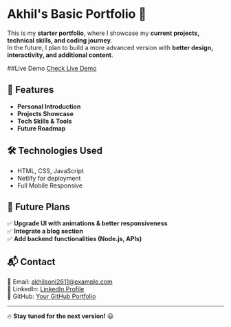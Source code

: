 # Akhil's Basic Portfolio 🚀  

This is my **starter portfolio**, where I showcase my **current projects, technical skills, and coding journey**.  
In the future, I plan to build a more advanced version with **better design, interactivity, and additional content**.  

##Live Demo
[Check Live Demo](https://akhil-basic-folio.vercel.app/)

## 📌 Features  
- **Personal Introduction**  
- **Projects Showcase**  
- **Tech Skills & Tools**  
- **Future Roadmap**  

## 🛠 Technologies Used  
- HTML, CSS, JavaScript   
- Netlify for deployment
- Full Mobile Responsive

## 🚀 Future Plans  
✅ **Upgrade UI with animations & better responsiveness**  
✅ **Integrate a blog section**  
✅ **Add backend functionalities (Node.js, APIs)**  

## 📬 Contact  
📧 Email: akhilsoni2611@example.com  
🔗 LinkedIn: [LinkedIn Profile](https://www.linkedin.com/in/akhil-soni-633b50246/)  
📂 GitHub: [Your GitHub Portfolio](https://github.com/akhilsoni04)  

---
🔥 **Stay tuned for the next version!** 😃  
